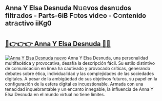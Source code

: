 ## Anna Y Elsa Desnuda N𝚞𝚎vos desn𝚞dos filtr𝚊dos - Parts-6iB F𝚘tos vid𝚎o - C𝚘ntenido atr𝚊ctivo iiKg0

# <h2><a href="http://mb8xr6.tromn.icu/?c=Anna+Y+Elsa+Desnuda">🔗👉👉👉 Anna Y Elsa Desnuda 🔗🔗</a></h2>

[![Anna Y Elsa Desnuda nuevo](https://i.imgur.com/pEAQMta.gif)](http://mb8xr6.tromn.icu/?c=Anna+Y+Elsa+Desnuda)
Anna Y Elsa Desnuda, una personalidad multifacética y provocativa, desafía la descripción fácil. Su estilo distintivo de comunicación en línea ha cautivado y provocado críticas, generando debates sobre ética, individualidad y las complejidades de las sociedades digitales. A pesar de la ambigüedad de sus objetivos futuros, su papel en la configuración de la esfera digital es incuestionable. Armada con una tenacidad inquebrantable y un encanto innegable, la influencia de Anna Y Elsa Desnuda en el mundo virtual no tiene límites.
